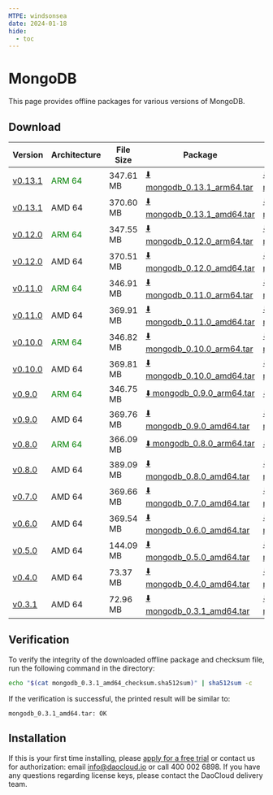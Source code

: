 ```yaml
---
MTPE: windsonsea
date: 2024-01-18
hide:
  - toc
---
```


# MongoDB

This page provides offline packages for various versions of MongoDB.

## Download

| Version | Architecture | File Size | Package   | Checksum File | Updated Date |
| ------ | ------------ | --------- | ---------- | ------------ | ------------ |
| [v0.13.1](../../../middleware/mongodb/release-notes.md) | <font color=green>ARM 64</font> | 347.61 MB | [:arrow_down: mongodb_0.13.1_arm64.tar](https://qiniu-download-public.daocloud.io/DaoCloud_Enterprise/mcamel-mongodb_0.13.1_arm64.tar) | [:arrow_down: mongodb_0.13.1_arm64_checksum.sha512sum](https://qiniu-download-public.daocloud.io/DaoCloud_Enterprise/mcamel-mongodb_0.13.1_arm64_checksum.sha512sum) | 2024-09-02 |
| [v0.13.1](../../../middleware/mongodb/release-notes.md) | AMD 64 | 370.60 MB | [:arrow_down: mongodb_0.13.1_amd64.tar](https://qiniu-download-public.daocloud.io/DaoCloud_Enterprise/mcamel-mongodb_0.13.1_amd64.tar) | [:arrow_down: mongodb_0.13.1_amd64_checksum.sha512sum](https://qiniu-download-public.daocloud.io/DaoCloud_Enterprise/mcamel-mongodb_0.13.1_amd64_checksum.sha512sum) | 2024-09-02 |
| [v0.12.0](../../../middleware/mongodb/release-notes.md) | <font color=green>ARM 64</font> | 347.55 MB | [:arrow_down: mongodb_0.12.0_arm64.tar](https://qiniu-download-public.daocloud.io/DaoCloud_Enterprise/mcamel-mongodb_0.12.0_arm64.tar) | [:arrow_down: mongodb_0.12.0_arm64_checksum.sha512sum](https://qiniu-download-public.daocloud.io/DaoCloud_Enterprise/mcamel-mongodb_0.12.0_arm64_checksum.sha512sum) | 2024-08-08 |
| [v0.12.0](../../../middleware/mongodb/release-notes.md) | AMD 64 | 370.51 MB | [:arrow_down: mongodb_0.12.0_amd64.tar](https://qiniu-download-public.daocloud.io/DaoCloud_Enterprise/mcamel-mongodb_0.12.0_amd64.tar) | [:arrow_down: mongodb_0.12.0_amd64_checksum.sha512sum](https://qiniu-download-public.daocloud.io/DaoCloud_Enterprise/mcamel-mongodb_0.12.0_amd64_checksum.sha512sum) | 2024-08-08 |
| [v0.11.0](../../../middleware/mongodb/release-notes.md) | <font color=green>ARM 64</font> | 346.91 MB | [:arrow_down: mongodb_0.11.0_arm64.tar](https://qiniu-download-public.daocloud.io/DaoCloud_Enterprise/mcamel-mongodb_0.11.0_arm64.tar) | [:arrow_down: mongodb_0.11.0_arm64_checksum.sha512sum](https://qiniu-download-public.daocloud.io/DaoCloud_Enterprise/mcamel-mongodb_0.11.0_arm64_checksum.sha512sum) | 2024-07-04 |
| [v0.11.0](../../../middleware/mongodb/release-notes.md) | AMD 64 | 369.91 MB | [:arrow_down: mongodb_0.11.0_amd64.tar](https://qiniu-download-public.daocloud.io/DaoCloud_Enterprise/mcamel-mongodb_0.11.0_amd64.tar) | [:arrow_down: mongodb_0.11.0_amd64_checksum.sha512sum](https://qiniu-download-public.daocloud.io/DaoCloud_Enterprise/mcamel-mongodb_0.11.0_amd64_checksum.sha512sum) | 2024-07-04 |
| [v0.10.0](../../../middleware/mongodb/release-notes.md) | <font color=green>ARM 64</font> | 346.82 MB | [:arrow_down: mongodb_0.10.0_arm64.tar](https://qiniu-download-public.daocloud.io/DaoCloud_Enterprise/mcamel-mongodb_0.10.0_arm64.tar) | [:arrow_down: mongodb_0.10.0_arm64_checksum.sha512sum](https://qiniu-download-public.daocloud.io/DaoCloud_Enterprise/mcamel-mongodb_0.10.0_arm64_checksum.sha512sum) | 2024-06-05 |
| [v0.10.0](../../../middleware/mongodb/release-notes.md) | AMD 64 | 369.81 MB | [:arrow_down: mongodb_0.10.0_amd64.tar](https://qiniu-download-public.daocloud.io/DaoCloud_Enterprise/mcamel-mongodb_0.10.0_amd64.tar) | [:arrow_down: mongodb_0.10.0_amd64_checksum.sha512sum](https://qiniu-download-public.daocloud.io/DaoCloud_Enterprise/mcamel-mongodb_0.10.0_amd64_checksum.sha512sum) | 2024-06-05 |
| [v0.9.0](../../../middleware/mongodb/release-notes.md) | <font color=green>ARM 64</font> | 346.75 MB | [:arrow_down: mongodb_0.9.0_arm64.tar](https://qiniu-download-public.daocloud.io/DaoCloud_Enterprise/mcamel-mongodb_0.9.0_arm64.tar) | [:arrow_down: mongodb_0.9.0_arm64_checksum.sha512sum](https://qiniu-download-public.daocloud.io/DaoCloud_Enterprise/mcamel-mongodb_0.9.0_arm64_checksum.sha512sum) | 2024-05-08 |
| [v0.9.0](../../../middleware/mongodb/release-notes.md) | AMD 64 | 369.76 MB | [:arrow_down: mongodb_0.9.0_amd64.tar](https://qiniu-download-public.daocloud.io/DaoCloud_Enterprise/mcamel-mongodb_0.9.0_amd64.tar) | [:arrow_down: mongodb_0.9.0_amd64_checksum.sha512sum](https://qiniu-download-public.daocloud.io/DaoCloud_Enterprise/mcamel-mongodb_0.9.0_amd64_checksum.sha512sum) | 2024-05-08 |
| [v0.8.0](../../../middleware/mongodb/release-notes.md) | <font color="green">ARM 64</font> | 366.09 MB | [:arrow_down: mongodb_0.8.0_arm64.tar](https://qiniu-download-public.daocloud.io/DaoCloud_Enterprise/mcamel-mongodb_0.8.0_arm64.tar) | [:arrow_down: mongodb_0.8.0_arm64_checksum.sha512sum](https://qiniu-download-public.daocloud.io/DaoCloud_Enterprise/mcamel-mongodb_0.8.0_arm64_checksum.sha512sum) | 2024-04-03 |
| [v0.8.0](../../../middleware/mongodb/release-notes.md) | AMD 64 | 389.09 MB | [:arrow_down: mongodb_0.8.0_amd64.tar](https://qiniu-download-public.daocloud.io/DaoCloud_Enterprise/mcamel-mongodb_0.8.0_amd64.tar) | [:arrow_down: mongodb_0.8.0_amd64_checksum.sha512sum](https://qiniu-download-public.daocloud.io/DaoCloud_Enterprise/mcamel-mongodb_0.8.0_amd64_checksum.sha512sum) | 2024-04-03 |
| [v0.7.0](../../../middleware/mongodb/release-notes.md) | AMD 64 | 369.66 MB | [:arrow_down: mongodb_0.7.0_amd64.tar](https://qiniu-download-public.daocloud.io/DaoCloud_Enterprise/mcamel-mongodb_0.7.0_amd64.tar) | [:arrow_down: mongodb_0.7.0_amd64_checksum.sha512sum](https://qiniu-download-public.daocloud.io/DaoCloud_Enterprise/mcamel-mongodb_0.7.0_amd64_checksum.sha512sum) | 2024-02-01 |
| [v0.6.0](../../../middleware/mongodb/release-notes.md) | AMD 64 | 369.54 MB | [:arrow_down: mongodb_0.6.0_amd64.tar](https://qiniu-download-public.daocloud.io/DaoCloud_Enterprise/mcamel-mongodb_0.6.0_amd64.tar) | [:arrow_down: mongodb_0.6.0_amd64_checksum.sha512sum](https://qiniu-download-public.daocloud.io/DaoCloud_Enterprise/mcamel-mongodb_0.6.0_amd64_checksum.sha512sum) | 2024-01-04 |
| [v0.5.0](../../../middleware/mongodb/release-notes.md) | AMD 64 | 144.09 MB | [:arrow_down: mongodb_0.5.0_amd64.tar](https://qiniu-download-public.daocloud.io/DaoCloud_Enterprise/mcamel-mongodb_0.5.0_amd64.tar) | [:arrow_down: mongodb_0.5.0_amd64_checksum.sha512sum](https://qiniu-download-public.daocloud.io/DaoCloud_Enterprise/mcamel-mongodb_0.5.0_amd64_checksum.sha512sum) | 2023-12-10 |
| [v0.4.0](../../../middleware/mongodb/release-notes.md) | AMD 64 | 73.37 MB | [:arrow_down: mongodb_0.4.0_amd64.tar](https://qiniu-download-public.daocloud.io/DaoCloud_Enterprise/mcamel-mongodb_0.4.0_amd64.tar) | [:arrow_down: mongodb_0.4.0_amd64_checksum.sha512sum](https://qiniu-download-public.daocloud.io/DaoCloud_Enterprise/mcamel-mongodb_0.4.0_amd64_checksum.sha512sum) | 2023-11-02 |
| [v0.3.1](../../../middleware/mongodb/release-notes.md) | AMD 64 | 72.96 MB | [:arrow_down: mongodb_0.3.1_amd64.tar](https://qiniu-download-public.daocloud.io/DaoCloud_Enterprise/mcamel-mongodb_0.3.1_amd64.tar) | [:arrow_down: mongodb_0.3.1_amd64_checksum.sha512sum](https://qiniu-download-public.daocloud.io/DaoCloud_Enterprise/mcamel-mongodb_0.3.1_amd64_checksum.sha512sum) | 2023-10-20 |

## Verification

To verify the integrity of the downloaded offline package and checksum file, run the following command in the directory:

```sh
echo "$(cat mongodb_0.3.1_amd64_checksum.sha512sum)" | sha512sum -c
```

If the verification is successful, the printed result will be similar to:

```none
mongodb_0.3.1_amd64.tar: OK
```

## Installation

If this is your first time installing, please [apply for a free trial](../../../dce/license0.md) or contact us for authorization: email info@daocloud.io or call 400 002 6898.
If you have any questions regarding license keys, please contact the DaoCloud delivery team.
